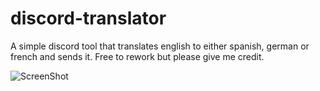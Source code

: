 # discord-translator
A simple discord tool that translates english to either spanish, german or french and sends it. Free to rework but please give me credit.

![ScreenShot](https://media.discordapp.net/attachments/893863178700726344/894197310525931540/unknown.png)
